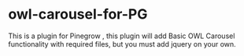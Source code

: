 # owl-carousel-for-PG
This is a plugin for Pinegrow , this plugin will add Basic OWL Carousel functionality with required files, but you must add jquery on your own.
